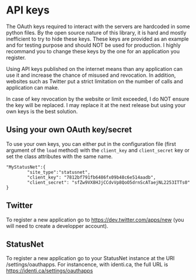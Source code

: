 # API keys

The OAuth keys required to interact with the servers are hardcoded in some python files. By the open source nature of this library, it is hard and mostly inefficient to try to hide these keys. These keys are provided as an example and for testing purpose and should NOT be used for production. I highly recommand you to change these keys by the one for an application you register.

Using API keys published on the internet means than any application can use it and increase the chance of misused and revocation. In addition, websites such as Twitter put a strict limitation on the number of calls and application can make.

In case of key revocation by the website or limit exceeded, I do NOT ensure the key will be replaced. I may replace it at the next release but using your own keys is the best solution.

## Using your own OAuth key/secret

To use your own keys, you can either put in the configuration file (first argument of the `load` method) with the `client_key` and `client_secret` key or set the class attributes with the same name.

    "MyStatusNet":{
            "site_type":"statusnet",
            "client_key": "7812bf791fb6486fx09b48c6e514aadb", 
            "client_secret": "sfZw9VX8HJjCCdvVp8QoO5drnScATaejNL2253ITTs0"
    }

## Twitter

To register a new application go to https://dev.twitter.com/apps/new (you will need to create a developper account).

## StatusNet

To register a new application go to your StatusNet instance at the URI /settings/oauthapps. For instancence, with identi.ca, the full URL is https://identi.ca/settings/oauthapps